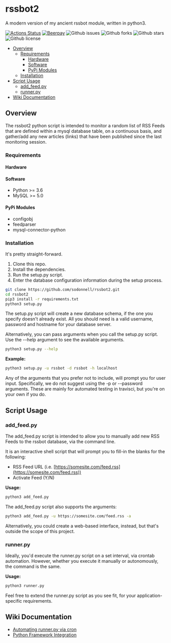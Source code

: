 # rssbot2

A modern version of my ancient rssbot module, written in python3.

[![Actions Status](https://github.com/sodonnell/rssbot2/workflows/rssbot2/badge.svg)](https://github.com/sodonnell/rssbot2/actions)
[![Beerpay](https://beerpay.io/sodonnell/rssbot2/badge.svg?style=flat)](https://beerpay.io/sodonnell/rssbot2)
![Github issues](https://img.shields.io/github/issues/sodonnell/rssbot2)
![Github forks](https://img.shields.io/github/forks/sodonnell/rssbot2)
![Github stars](https://img.shields.io/github/stars/sodonnell/rssbot2)
![Github license](https://img.shields.io/github/license/sodonnell/rssbot2)

<!-- TOC -->
- [Overview](#overview)
  - [Requirements](#requirements)
    - [Hardware](#hardware)
    - [Software](#software)
    - [PyPi Modules](#pypi-modules)
  - [Installation](#installation)
- [Script Usage](#script-usage)
  - [add_feed.py](#addfeedpy)
  - [runner.py](#runnerpy)
- [Wiki Documentation](#wiki-documentation)
<!-- /TOC -->

## Overview

The rssbot2 python script is intended to monitor a random list of RSS Feeds that are defined within a mysql database table, on a continuous basis, and gather/add any new articles (links) that have been published since the last monitoring session.

### Requirements

#### Hardware

#### Software

- Python >= 3.6
- MySQL >= 5.0

#### PyPi Modules

- configobj
- feedparser
- mysql-connector-python

### Installation

It's pretty straight-forward.

1) Clone this repo.
2) Install the dependencies.
3) Run the setup.py script.
4) Enter the database configuration information during the setup process.

```bash
git clone https://github.com/sodonnell/rssbot2.git
cd rssbot2
pip3 install -r requirements.txt
python3 setup.py
```

The setup.py script will create a new database schema, if the one you specify doesn't already exist. All you should need is a valid username, password and hostname for your database server.

Alternatively, you can pass arguments when you call the setup.py script. Use the --help argument to see the available arguments.

```bash
python3 setup.py --help
```

**Example:**

```bash
python3 setup.py -u rssbot -d rssbot -h localhost
```

Any of the arguments that you prefer not to include, will prompt you for user input. Specifically, we do not suggest using the -p or --password arguments. These are mainly for automated testing in travisci, but you're on your own if you do.

## Script Usage

### add_feed.py

The add_feed.py script is intended to allow you to manually add new RSS Feeds to the rssbot database, via the command line.

It is an interactive shell script that will prompt you to fill-in the blanks for the following:

- RSS Feed URL (i.e. [https://somesite.com/feed.rss](https://somesite.com/feed.rss))
- Activate Feed (Y/N)

**Usage:**

```bash
python3 add_feed.py
```

The add_feed.py script also supports the arguments:

```bash
python3 add_feed.py -u https://somesite.com/feed.rss -a
```

Alternatively, you could create a web-based interface, instead, but that's outside the scope of this project.

### runner.py

Ideally, you'd execute the runner.py script on a set interval, via crontab automation. However, whether you execute it manually or autonomously, the command is the same.

**Usage:**

```bash
python3 runner.py
```

Feel free to extend the runner.py script as you see fit, for your application-specific requirements.

## Wiki Documentation

- [Automating runner.py via cron](https://github.com/sodonnell/rssbot2/wiki/Automating-runner.py-via-cron)
- [Python Framework Integration](https://github.com/sodonnell/rssbot2/wiki/Python-Framework-Integration)
